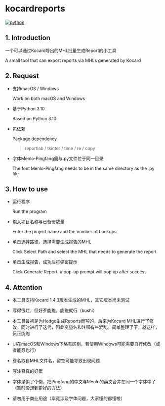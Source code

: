 # kocardreports
[![python](https://img.shields.io/badge/python-3-blue)]()

## 1. Introduction

一个可以通过Kocard导出的MHL批量生成Report的小工具

A small tool that can export reports via MHLs generated by Kocard

## 2. Request

- 支持macOS / Windows

  Work on both macOS and Windows

- 基于Python 3.10

  Based on Python 3.10

- 包依赖

  Package dependency
  
  > reportlab / tkinter / time / re / copy

- 字体Menlo-Pingfang需与.py文件位于同一目录

  The font Menlo-Pingfang needs to be in the same directory as the .py file

## 3. How to use

- 运行程序

  Run the program
  
- 输入项目名称与已备份数量

  Enter the project name and the number of backups

- 单击选择路径，选择需要生成报告的MHL

  Click Select Path and select the MHL that needs to generate the report
  
- 单击生成报告，成功后将弹窗提示

  Click Generate Report, a pop-up prompt will pop up after success

## 4. Attention

- 本工具支持Kocard 1.4.3版本生成的MHL，其它版本尚未测试

- 写得很烂，但好歹能跑，能跑就行（bushi）

- 本工具最初是为Hedge生成Reports而写的，后来为Kocard MHL进行了修改，同时进行了迭代，因此变量名和注释有些混乱。简单整理了下，就这样，反正能跑

- UI在macOS和Windows下略有区别，若使用Windows可能需要自行修改（或者能忍也行）

- 卷名取自MHL文件名，留空可能导致出现问题

- 写注释真的好累

- 字体是偷了个懒，把Pingfang的中文与Menlo的英文合并在同一个字体中了（暂时没想到更好的方法）

- 请勿用于商业用途（毕竟涉及字体问题，大家懂的都懂啦）

